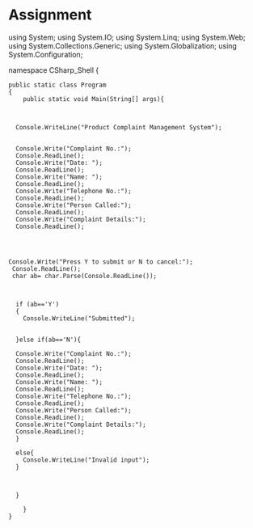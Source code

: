 # Assignment



using System;
using System.IO;
using System.Linq;
using System.Web;
using System.Collections.Generic;
using System.Globalization;
using System.Configuration;

namespace CSharp_Shell
{

    public static class Program 
    {
    	public static void Main(String[] args){
    		
    		
       
      Console.WriteLine("Product Complaint Management System");
  
      
      Console.Write("Complaint No.:");
      Console.ReadLine();
      Console.Write("Date: ");
      Console.ReadLine();
      Console.Write("Name: ");
      Console.ReadLine();
      Console.Write("Telephone No.:");
      Console.ReadLine();
      Console.Write("Person Called:");
      Console.ReadLine();
      Console.Write("Complaint Details:");
      Console.ReadLine();
    
      
    
    
    Console.Write("Press Y to submit or N to cancel:");
     Console.ReadLine();
     char ab= char.Parse(Console.ReadLine());
      
      
      
      if (ab=='Y')
      {
      	Console.WriteLine("Submitted");
      	
      	
      }else if(ab=='N'){
      	
      Console.Write("Complaint No.:");
      Console.ReadLine();
      Console.Write("Date: ");
      Console.ReadLine();
      Console.Write("Name: ");
      Console.ReadLine();
      Console.Write("Telephone No.:");
      Console.ReadLine();
      Console.Write("Person Called:");
      Console.ReadLine();
      Console.Write("Complaint Details:");
      Console.ReadLine();
      }
      
      else{
      	Console.WriteLine("Invalid input");
      }
      
    
      
      }
      
    	}
    }
